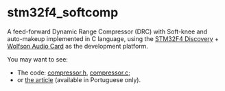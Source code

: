 # stm32f4_softcomp

A feed-forward Dynamic Range Compressor (DRC) with Soft-knee and auto-makeup implemented in C language, using the [STM32F4 Discovery](https://www.st.com/resource/en/user_manual/dm00039084-discovery-kit-with-stm32f407vg-mcu-stmicroelectronics.pdf) + [Wolfson Audio Card](https://www.farnell.com/datasheets/1805130.pdf) as the development platform.

You may want to see:

- The code: [compressor.h](https://github.com/joaoantoniocardoso/stm32f4_softcomp/blob/master/include/compressor.h), [compressor.c](https://github.com/joaoantoniocardoso/stm32f4_softcomp/blob/master/src/compressor.c);
- or [the article](https://github.com/joaoantoniocardoso/stm32f4_softcomp/blob/master/DSP2_TF.pdf) (available in Portuguese only).
